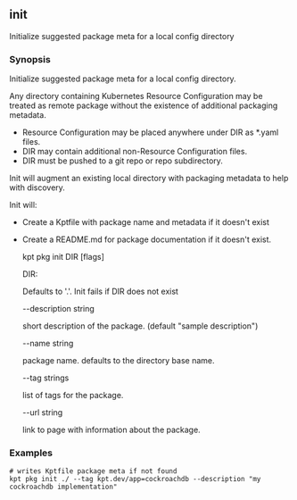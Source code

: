 ## init

Initialize suggested package meta for a local config directory

### Synopsis

Initialize suggested package meta for a local config directory.

Any directory containing Kubernetes Resource Configuration may be treated as
remote package without the existence of additional packaging metadata.

* Resource Configuration may be placed anywhere under DIR as *.yaml files.
* DIR may contain additional non-Resource Configuration files.
* DIR must be pushed to a git repo or repo subdirectory.

Init will augment an existing local directory with packaging metadata to help
with discovery.

Init will:

* Create a Kptfile with package name and metadata if it doesn't exist
* Create a README.md for package documentation if it doesn't exist.


    kpt pkg init DIR [flags]

  DIR:

    Defaults to '.'. Init fails if DIR does not exist

  --description string

    short description of the package. (default "sample description")

  --name string

    package name.  defaults to the directory base name.

  --tag strings

    list of tags for the package.

  --url string

    link to page with information about the package.

### Examples

    # writes Kptfile package meta if not found
    kpt pkg init ./ --tag kpt.dev/app=cockroachdb --description "my cockroachdb implementation"
